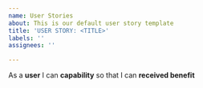 ```yaml
---
name: User Stories
about: This is our default user story template
title: 'USER STORY: <TITLE>'
labels: ''
assignees: ''

---
```


As a **user** I can **capability** so that I can **received benefit**
